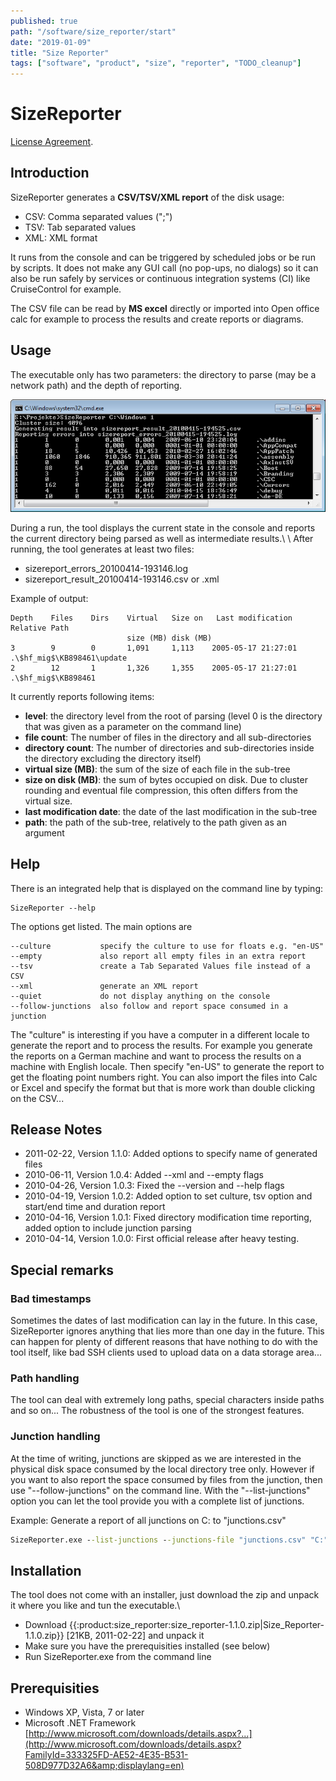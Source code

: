 ```yaml
---
published: true
path: "/software/size_reporter/start"
date: "2019-01-09"
title: "Size Reporter"
tags: ["software", "product", "size", "reporter", "TODO_cleanup"]
---
```


# SizeReporter

[License Agreement](legal/license).

## Introduction

SizeReporter generates a **CSV/TSV/XML report** of the disk usage:

* CSV: Comma separated values (";")
* TSV: Tab separated values
* XML: XML format

It runs from the console and can be triggered by scheduled jobs or be run by scripts. It does not make any GUI call (no pop-ups, no dialogs) so it can also be run safely by services or continuous integration systems (CI) like CruiseControl for example.

The CSV file can be read by **MS excel** directly or imported into Open office calc for example to process the results and create reports or diagrams.

## Usage

The executable only has two parameters: the directory to parse (may be a network path) and the depth of reporting.

![Screenshot SizeReporter](size_reporter.png)

During a run, the tool displays the current state in the console and reports the current directory being parsed as well as intermediate results.\\ \\ After running, the tool generates at least two files:

* sizereport_errors_20100414-193146.log
* sizereport_result_20100414-193146.csv or .xml

Example of output:

```
Depth    Files    Dirs    Virtual   Size on   Last modification     Relative Path
                          size (MB) disk (MB)
3        9        0       1,091     1,113    2005-05-17 21:27:01    .\$hf_mig$\KB898461\update
2        12       1       1,326     1,355    2005-05-17 21:27:01    .\$hf_mig$\KB898461
```

It currently reports following items:

* **level**: the directory level from the root of parsing (level 0 is the directory that was given as a parameter on the command line)
* **file count**: The number of files in the directory and all sub-directories
* **directory count**: The number of directories and sub-directories inside the directory excluding the directory itself)
* **virtual size (MB)**: the sum of the size of each file in the sub-tree
* **size on disk (MB)**: the sum of bytes occupied on disk. Due to cluster rounding and eventual file compression, this often differs from the virtual size.
* **last modification date**: the date of the last modification in the sub-tree
* **path**: the path of the sub-tree, relatively to the path given as an argument

## Help

There is an integrated help that is displayed on the command line by typing:

```
SizeReporter --help
```

The options get listed. The main options are

```
--culture           specify the culture to use for floats e.g. "en-US"
--empty             also report all empty files in an extra report
--tsv               create a Tab Separated Values file instead of a CSV
--xml               generate an XML report
--quiet             do not display anything on the console
--follow-junctions  also follow and report space consumed in a junction
```

The "culture" is interesting if you have a computer in a different locale to generate the report and to process the results. For example you generate the reports on a German machine and want to process the results on a machine with English locale. Then specify "en-US" to generate the report to get the floating point numbers right. You can also import the files into Calc or Excel and specify the format but that is more work than double clicking on the CSV...

## Release Notes

* 2011-02-22, Version 1.1.0: Added options to specify name of generated files
* 2010-06-11, Version 1.0.4: Added --xml and --empty flags
* 2010-04-26, Version 1.0.3: Fixed the --version and --help flags
* 2010-04-19, Version 1.0.2: Added option to set culture, tsv option and start/end time and duration report
* 2010-04-16, Version 1.0.1: Fixed directory modification time reporting, added option to include junction parsing
* 2010-04-14, Version 1.0.0: First official release after heavy testing.

## Special remarks

### Bad timestamps

Sometimes the dates of last modification can lay in the future. In this case, SizeReporter ignores anything that lies more than one day in the future. This can happen for plenty of different reasons that have nothing to do with the tool itself, like bad SSH clients used to upload data on a data storage area...

### Path handling

The tool can deal with extremely long paths, special characters inside paths and so on... The robustness of the tool is one of the strongest features.

### Junction handling

At the time of writing, junctions are skipped as we are interested in the physical disk space consumed by the local directory tree only. However if you want to also report the space consumed by files from the junction, then use "--follow-junctions" on the command line. With the "--list-junctions" option you can let the tool provide you with a complete list of junctions.

Example: Generate a report of all junctions on C: to "junctions.csv"

```cmd
SizeReporter.exe --list-junctions --junctions-file "junctions.csv" "C:" 1
```

## Installation

The tool does not come with an installer, just download the zip and unpack it where you like and tun the executable.\\

* Download {{:product:size_reporter:size_reporter-1.1.0.zip|Size_Reporter-1.1.0.zip}} [21KB, 2011-02-22] and unpack it
* Make sure you have the prerequisities installed (see below)
* Run SizeReporter.exe from the command line

## Prerequisities

* Windows XP, Vista, 7 or later
* Microsoft .NET Framework [http://www.microsoft.com/downloads/details.aspx?...](http://www.microsoft.com/downloads/details.aspx?FamilyId=333325FD-AE52-4E35-B531-508D977D32A6&amp;displaylang=en)
